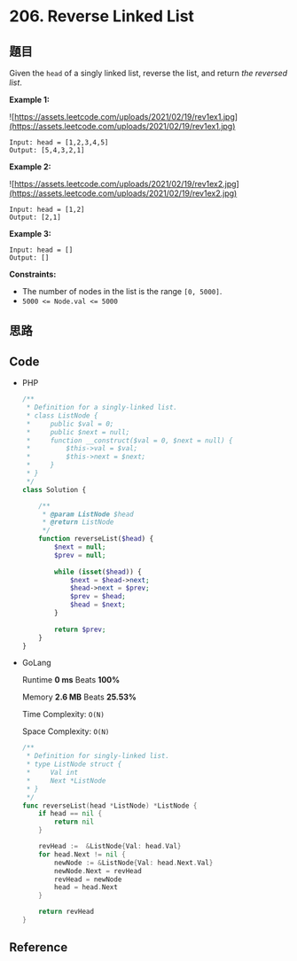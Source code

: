 # 206. Reverse Linked List

## 題目

Given the `head` of a singly linked list, reverse the list, and return *the reversed list*.

**Example 1:**

![https://assets.leetcode.com/uploads/2021/02/19/rev1ex1.jpg](https://assets.leetcode.com/uploads/2021/02/19/rev1ex1.jpg)

```
Input: head = [1,2,3,4,5]
Output: [5,4,3,2,1]

```

**Example 2:**

![https://assets.leetcode.com/uploads/2021/02/19/rev1ex2.jpg](https://assets.leetcode.com/uploads/2021/02/19/rev1ex2.jpg)

```
Input: head = [1,2]
Output: [2,1]

```

**Example 3:**

```
Input: head = []
Output: []

```

**Constraints:**

- The number of nodes in the list is the range `[0, 5000]`.
- `5000 <= Node.val <= 5000`

## 思路

## Code

- PHP
    
    ```php
    /**
     * Definition for a singly-linked list.
     * class ListNode {
     *     public $val = 0;
     *     public $next = null;
     *     function __construct($val = 0, $next = null) {
     *         $this->val = $val;
     *         $this->next = $next;
     *     }
     * }
     */
    class Solution {
    
        /**
         * @param ListNode $head
         * @return ListNode
         */
        function reverseList($head) {
            $next = null;
            $prev = null;
            
            while (isset($head)) {
                $next = $head->next;
                $head->next = $prev;
                $prev = $head;
                $head = $next;
            }
            
            return $prev;
        }
    }
    ```
    
- GoLang
    
    Runtime **0 ms** Beats **100%**
    
    Memory **2.6 MB** Beats **25.53%**
    
    Time Complexity: `O(N)`
    
    Space Complexity: `O(N)`
    
    ```go
    /**
     * Definition for singly-linked list.
     * type ListNode struct {
     *     Val int
     *     Next *ListNode
     * }
     */
    func reverseList(head *ListNode) *ListNode {
        if head == nil {
            return nil
        }
    
        revHead :=  &ListNode{Val: head.Val}
        for head.Next != nil {
            newNode := &ListNode{Val: head.Next.Val}
            newNode.Next = revHead
            revHead = newNode
            head = head.Next
        }
    
        return revHead
    }
    ```
    

## Reference